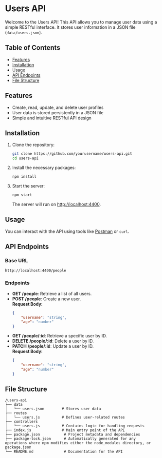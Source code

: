 # Users API

Welcome to the Users API! This API allows you to manage user data using a simple RESTful interface. It stores user information in a JSON file (`data/users.json`).

## Table of Contents

- [Features](#features)
- [Installation](#installation)
- [Usage](#usage)
- [API Endpoints](#api-endpoints)
- [File Structure](#file-structure)

## Features

- Create, read, update, and delete user profiles
- User data is stored persistently in a JSON file
- Simple and intuitive RESTful API design

## Installation

1. Clone the repository:
   ```bash
   git clone https://github.com/yourusername/users-api.git
   cd users-api
   ```

2. Install the necessary packages:
   ```bash
   npm install
   ```

3. Start the server:
   ```bash
   npm start
   ```

   The server will run on [http://localhost:4400](http://localhost:4400).

## Usage

You can interact with the API using tools like [Postman](https://www.postman.com/) or `curl`. 

## API Endpoints

### Base URL
```
http://localhost:4400/people
```

### Endpoints

- **GET /people**: Retrieve a list of all users.
- **POST /people**: Create a new user.  
  **Request Body**:
  ```json
  {
      "username": "string",
      "age": "number"
  }
  ```
- **GET /people/:id**: Retrieve a specific user by ID.
- **DELETE /people/:id**: Delete a user by ID.
- **PATCH /people/:id**: Update a user by ID.  
  **Request Body**:
  ```json
  {
      "username": "string",
      "age": "number"
  }
  ```

## File Structure

```
/users-api
├── data
│   └── users.json        # Stores user data
├── routes
│   └── users.js          # Defines user-related routes
├── controllers
│   └── users.js          # Contains logic for handling requests
├── index.js              # Main entry point of the API
├── package.json           # Project metadata and dependencies
├── package-lock.json      # Automatically generated for any operations where npm modifies either the node_modules directory, or package.json
└── README.md              # Documentation for the API
```
